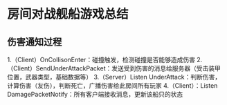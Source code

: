 # 房间对战舰船游戏总结

## 伤害通知过程
1.（Client）OnCollisonEnter：碰撞触发，检测碰撞是否能够造成伤害
2.（Client）SendUnderAttackPacket：发送受到伤害的消息给服务器（受击装甲位置，武器类型，基础数据等）
3.（Server）Listen UnderAttack：判断伤害，计算伤害（友伤），判断死亡，广播伤害给此房间所有玩家
4.（Client）：Listen DamagePacketNotify：所有客户端接收消息，更新该船只的状态
